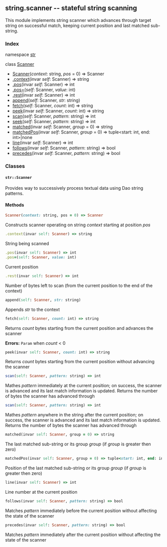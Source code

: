 ## string.scanner -- stateful string scanning

This module implements string scanner which advances through target string on successful match, keeping current position and last matched sub-string.

### Index
namespace [str](#str)

class [Scanner](#scanner)
- [Scanner](#scanner_ctor)(_context_: string, _pos_ = 0) => Scanner
- [.context](#context)(invar _self_: Scanner) => string
- [.pos](#pos)(invar _self_: Scanner) => int
- [.pos=](#pos)(_self_: Scanner, _value_: int)
- [.rest](#rest)(invar _self_: Scanner) => int
- [append](#append)(_self_: Scanner, _str_: string)
- [fetch](#fetch)(_self_: Scanner, _count_: int) => string
- [peek](#peek)(invar _self_: Scanner, _count_: int) => string
- [scan](#scan)(_self_: Scanner, _pattern_: string) => int
- [seek](#seek)(_self_: Scanner, _pattern_: string) => int
- [matched](#matched)(invar _self_: Scanner, _group_ = 0) => string
- [matchedPos](#matchedpos)(invar _self_: Scanner, _group_ = 0) => tuple&lt;start: int, end: int&gt;|none
- [line](#line)(invar _self_: Scanner) => int
- [follows](#follows)(invar _self_: Scanner, _pattern_: string) => bool
- [precedes](#precedes)(invar _self_: Scanner, _pattern_: string) => bool

<a name="str"></a>
### Classes
#### <a name="scanner">`str::Scanner`</a>
Provides way to successively process textual data using Dao string patterns.
#### Methods
<a name="scanner_ctor"></a>
```ruby
Scanner(context: string, pos = 0) => Scanner
```
Constructs scanner operating on string *context* starting at position *pos*
<a name="context"></a>
```ruby
.context(invar self: Scanner) => string
```
String being scanned
<a name="pos"></a>
```ruby
.pos(invar self: Scanner) => int
.pos=(self: Scanner, value: int)
```
Current position
<a name="rest"></a>
```ruby
.rest(invar self: Scanner) => int
```
Number of bytes left to scan (from the current position to the end of the context)
<a name="append"></a>
```ruby
append(self: Scanner, str: string)
```
Appends *str* to the context
<a name="fetch"></a>
```ruby
fetch(self: Scanner, count: int) => string
```
Returns *count* bytes starting from the current position and advances the scanner

**Errors:** `Param` when *count* < 0
<a name="peek"></a>
```ruby
peek(invar self: Scanner, count: int) => string
```
Returns *count* bytes starting from the current position without advancing the scanner
<a name="scan"></a>
```ruby
scan(self: Scanner, pattern: string) => int
```
Mathes *pattern* immediately at the current position; on success, the scanner is advanced and its last match information is updated. Returns the number of bytes the scanner has advanced through
<a name="seek"></a>
```ruby
scan(self: Scanner, pattern: string) => int
```
Mathes *pattern* anywhere in the string after the current position; on success, the scanner is advanced and its last match information is updated. Returns the number of bytes the scanner has advanced through
<a name="matched"></a>
```ruby
matched(invar self: Scanner, group = 0) => string
```
The last matched sub-string or its group *group* (if *group* is greater then zero)
<a name="matchedPos"></a>
```ruby
matchedPos(invar self: Scanner, group = 0) => tuple<start: int, end: int>|none
```
Position of the last matched sub-string or its group *group* (if *group* is greater then zero)
<a name="line"></a>
```ruby
line(invar self: Scanner) => int
```
Line number at the current position
<a name="follows"></a>
```ruby
follows(invar self: Scanner, pattern: string) => bool
```
Matches *pattern* immediately before the current position without affecting the state of the scanner
<a name="precedes"></a>
```ruby
precedes(invar self: Scanner, pattern: string) => bool
```
Matches *pattern* immediately after the current position without affecting the state of the scanner
